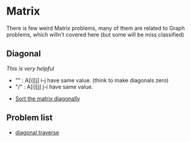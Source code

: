 # Matrix

There is few weird Matrix problems, many of them are related to Graph problems,
which willn't covered  here (but some will be miss classified)

## Diagonal

*This is very helpful*   
- "\"  : A[i][j]  i-j have same value. (think to make diagonals zero)
- "/"  : A[i][j]  j-i have same value.
* [Sort the matrix diagonally](https://leetcode.com/problems/sort-the-matrix-diagonally/)

## Problem list
- [diagonal traverse](todo:://addlink)
